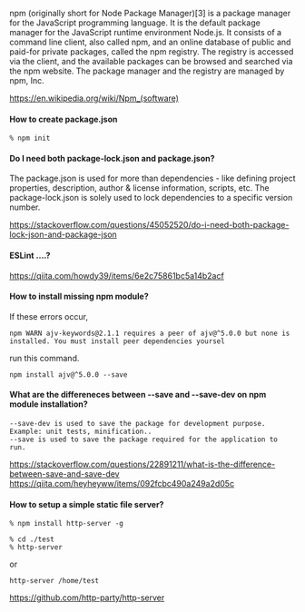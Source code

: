 npm (originally short for Node Package Manager)[3] is a package manager for the JavaScript programming language. It is the default package manager for the JavaScript runtime environment Node.js. It consists of a command line client, also called npm, and an online database of public and paid-for private packages, called the npm registry. The registry is accessed via the client, and the available packages can be browsed and searched via the npm website. The package manager and the registry are managed by npm, Inc.

https://en.wikipedia.org/wiki/Npm_(software)


#### How to create package.json

```
% npm init
```

#### Do I need both package-lock.json and package.json?

The package.json is used for more than dependencies - like defining project properties, description, author & license information, scripts, etc. The package-lock.json is solely used to lock dependencies to a specific version number.

https://stackoverflow.com/questions/45052520/do-i-need-both-package-lock-json-and-package-json


#### ESLint ....?

https://qiita.com/howdy39/items/6e2c75861bc5a14b2acf


#### How to install missing npm module?

If these errors occur,

```
npm WARN ajv-keywords@2.1.1 requires a peer of ajv@^5.0.0 but none is installed. You must install peer dependencies yoursel
```

run this command.

```
npm install ajv@^5.0.0 --save
```

#### What are the differeneces between --save and --save-dev on npm module installation?

```
--save-dev is used to save the package for development purpose. Example: unit tests, minification..
--save is used to save the package required for the application to run.
```

https://stackoverflow.com/questions/22891211/what-is-the-difference-between-save-and-save-dev
https://qiita.com/heyheyww/items/092fcbc490a249a2d05c

#### How to setup a simple static file server?

```
% npm install http-server -g

% cd ./test
% http-server
```
or
```
http-server /home/test
```
https://github.com/http-party/http-server
